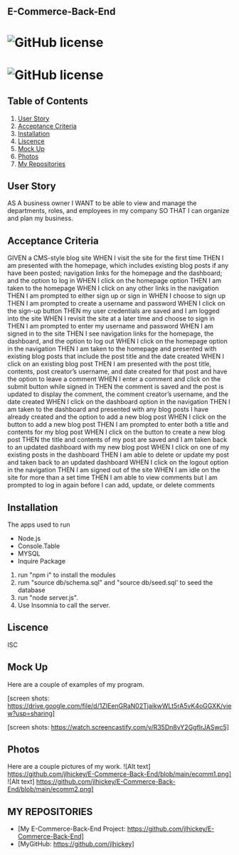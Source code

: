 ## E-Commerce-Back-End


# ![GitHub license](https://img.shields.io/badge/Made%20by-%40jlhickey-orange)
# ![GitHub license](https://img.shields.io/badge/license-ISC-blue.svg)

## Table of Contents
1. [User Story](#UserStory)
2. [Acceptance Criteria](#AcceptanceCriteria)
3. [Installation](#Installation)
5. [Liscence](#Liscence)
6. [Mock Up](#MockUp)
7. [Photos](#Photos)
8. [My Repositories](#MyRepositories)

 ## User Story
AS A business owner
I WANT to be able to view and manage the departments, roles, and employees in my company
SO THAT I can organize and plan my business.

## Acceptance Criteria
GIVEN a CMS-style blog site
WHEN I visit the site for the first time
THEN I am presented with the homepage, which includes existing blog posts if any have been posted; navigation links for the homepage and the dashboard; and the option to log in
WHEN I click on the homepage option
THEN I am taken to the homepage
WHEN I click on any other links in the navigation
THEN I am prompted to either sign up or sign in
WHEN I choose to sign up
THEN I am prompted to create a username and password
WHEN I click on the sign-up button
THEN my user credentials are saved and I am logged into the site
WHEN I revisit the site at a later time and choose to sign in
THEN I am prompted to enter my username and password
WHEN I am signed in to the site
THEN I see navigation links for the homepage, the dashboard, and the option to log out
WHEN I click on the homepage option in the navigation
THEN I am taken to the homepage and presented with existing blog posts that include the post title and the date created
WHEN I click on an existing blog post
THEN I am presented with the post title, contents, post creator’s username, and date created for that post and have the option to leave a comment
WHEN I enter a comment and click on the submit button while signed in
THEN the comment is saved and the post is updated to display the comment, the comment creator’s username, and the date created
WHEN I click on the dashboard option in the navigation
THEN I am taken to the dashboard and presented with any blog posts I have already created and the option to add a new blog post
WHEN I click on the button to add a new blog post
THEN I am prompted to enter both a title and contents for my blog post
WHEN I click on the button to create a new blog post
THEN the title and contents of my post are saved and I am taken back to an updated dashboard with my new blog post
WHEN I click on one of my existing posts in the dashboard
THEN I am able to delete or update my post and taken back to an updated dashboard
WHEN I click on the logout option in the navigation
THEN I am signed out of the site
WHEN I am idle on the site for more than a set time
THEN I am able to view comments but I am prompted to log in again before I can add, update, or delete comments

## Installation
The apps used to run
* Node.js
* Console.Table
* MYSQL
* Inquire Package

1) run "npm i" to install the modules
2) rum "source db/schema.sql" and "source db/seed.sql' to seed the database
3) run "node server.js".  
4) Use Insomnia to call the server.

## Liscence
ISC

## Mock Up
Here are a couple of examples of my program.  

 [screen shots: https://drive.google.com/file/d/1ZIEenGRaN02TjaikwWLt5rA5vK4oGGXK/view?usp=sharing]
 
 [screen shots: https://watch.screencastify.com/v/R35Dn8vY2GgfIrJASwc5]

## Photos
Here are a couple pictures of my work.
![Alt text] https://github.com/jlhickey/E-Commerce-Back-End/blob/main/ecomm1.png]
![Alt text] https://github.com/jlhickey/E-Commerce-Back-End/blob/main/ecomm2.png]

## MY REPOSITORIES
- [My E-Commerce-Back-End Project: https://github.com/jlhickey/E-Commerce-Back-End]
- [MyGitHub: https://github.com/jlhickey]

 
